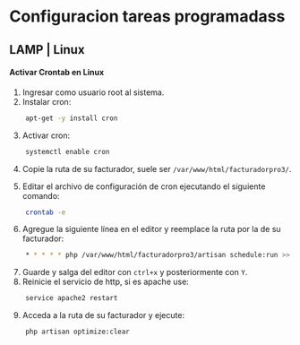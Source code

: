 # Configuracion tareas programadass

## LAMP | Linux


#### Activar Crontab en Linux

1. Ingresar como usuario root al sistema.
2. Instalar cron:

```sh
    apt-get -y install cron
 ```
3. Activar cron:

```sh
    systemctl enable cron
```
4. Copie la ruta de su facturador, suele ser `/var/www/html/facturadorpro3/`.

5. Editar el archivo de configuración de cron ejecutando el siguiente comando:
```sh
    crontab -e
```

6. Agregue la siguiente línea en el editor y reemplace la ruta por la de su facturador:

```sh
    * * * * * php /var/www/html/facturadorpro3/artisan schedule:run >> /dev/null 2>&1
```
7. Guarde y salga del editor con `ctrl+x` y posteriormente con `Y`.
8. Reinicie el servicio de http, si es apache use:

```sh
    service apache2 restart
```
9. Acceda a la ruta de su facturador y ejecute:

```sh
    php artisan optimize:clear
```
